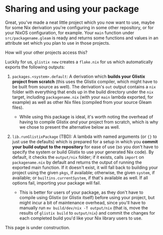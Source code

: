 # Sharing and using your package

Great, you've made a neat little project which you now want to use, maybe for some Nix derivation you're configuring in some other repository, or for your NixOS configuration, for example. Your `main` function under `src/packagename.gleam` is ready and returns some functions and values in an attribute set which you plan to use in those projects.

How will your other projects access this?

Luckily for us, `glistix new` creates a `flake.nix` for us which automatically exports the following outputs:

1. `packages.<system>.default`: A derivation which **builds your Glistix project from scratch** (this uses the Glistix compiler, which might have to be built from source as well). The derivation's `out` output contains a `nix` folder with everything that ends up in the build directory under the `nix` target, including `packagename.nix` (with your `main` lambda exported, for example) as well as other Nix files (compiled from your source Gleam files).

    - While using this package is ideal, it's worth noting the overhead of having to compile Glistix _and_ your project from scratch, which is why we chose to present the alternative below as well.

2. `lib.runGlistixPackage` (TBD): A lambda with named arguments (or `{}` to just use the defaults) which is prepared for a setup in which you **commit your build output to the repository** for ease of use (so you don't have to specify the system or build Glistix to use your generated Nix code). By default, it checks the `output/nix` folder; if it exists, calls `import` on `packagename.nix` by default and returns the output of running the exported main function. If it doesn't exist, it will fall back to building your project using the given `pkgs`, if available; otherwise, the given `system`, if available; or `builtins.currentSystem`, if that's available as well. If all options fail, importing your package will fail.

    - This is better for users of your package, as they don't have to compile using Glistix (or Glistix itself) before using your project, but might incur a bit of maintenance overhead, since you'll have to manually run `mv build/dev/nix -T output/nix` (that is, move the results of `glistix build` to `output/nix`) and commit the changes for each completed build you'd like your Nix library users to use.

This page is under construction.

